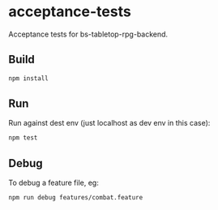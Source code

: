 # acceptance-tests

Acceptance tests for bs-tabletop-rpg-backend.

## Build

```sh
npm install
```

## Run

Run against dest env (just localhost as dev env in this case):

```sh
npm test
```

## Debug

To debug a feature file, eg:

```sh
npm run debug features/combat.feature
```
